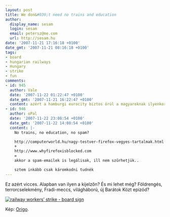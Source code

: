 ```yaml
---
layout: post
title: We don&#039;t need no trains and education
author:
  display_name: sesam
  login: sesam
  email: petersz@me.com
  url: http://sesam.hu
date: '2007-11-21 17:16:18 +0100'
date_gmt: '2007-11-21 08:16:18 +0100'
tags:
- board
- hungarian railways
- Hungary
- strike
- fun
comments:
- id: 945
  author: Vale
  date: '2007-11-22 01:22:47 +0100'
  date_gmt: '2007-11-21 16:22:47 +0100'
  content: azért a hamburgi eurocity biztos örül a magyaroknak ilyenkor
- id: 946
  author: oPal
  date: '2007-11-22 23:08:54 +0100'
  date_gmt: '2007-11-22 14:08:54 +0100'
  content: |-
    No trains, no education, no spam?

    http://computerworld.hu/nagy-testver-firefox-vegyes-tartalmak.html
    +
    http://www.whyfirefoxisblocked.com
    =
    akkor a spam-emailek is legálisak, ill nem szűrhetjük..

    sztem inkább csak káromkodni tudnék
---
```


Ez azért vicces. Alapban van ilyen a kijelzőn? És mi lehet még? Földrengés, terrorcselekmény, Fradi-meccs, világháború, új Barátok Közt epizód?

[![railway workers’ strike - board sign](http://www.sesam.hu.php5-19.dfw1-2.websitetestlink.com/wp-content/uploads/2007/11/sztrajk.jpg)](http://www.origo.hu/i/0711/20071121sztrajkvo6.jpg "railway workers’ strike - board sign")

Kép: [Origo](http://www.origo.hu/itthon/20071121-elkezdodott-a-vasutassztrajk.html).
